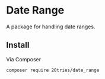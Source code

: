 # Date Range

A package for handling date ranges.

## Install

Via Composer

``` bash
composer require 20tries/date_range
```

